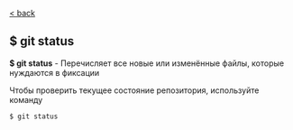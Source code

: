 [< back](./readme.md)

## $ git status

**$ git status** - Перечисляет все новые или изменённые файлы, которые нуждаются в фиксации

Чтобы проверить текущее состояние репозитория, используйте команду

```bash= 
$ git status
```